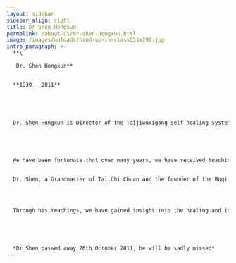 ```yaml
---
layout: sidebar
sidebar_align: right
title: Dr Shen Hongxun
permalink: /about-us/dr-shen-hongxun.html
image: /images/uploads/hand-up-in-class551x297.jpg
intro_paragraph: >-
  **\

   Dr. Shen Hongxun**


  **1939 - 2011**


   


  Dr. Shen Hongxun is Director of the Taijiwuxigong self healing system, part of the Buqi system. 


   


  We have been fortunate that over many years, we have received teaching and guidance from 


  Dr. Shen, a Grandmaster of Tai Chi Chuan and the founder of the Buqi system.  




  Through his teachings, we have gained insight into the healing and internal energy principles of the Tai Chi postures and forces.


   


  *Dr Shen passed away 26th October 2011, he will be sadly missed*
---
```

